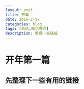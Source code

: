 ```yaml
---
layout: post
title: 开篇
date: 2016-2-17
categories: blog
tags: [总结,知识管理]
description: 整理一些链接
---
```


# 开年第一篇

## 先整理下一些有用的链接